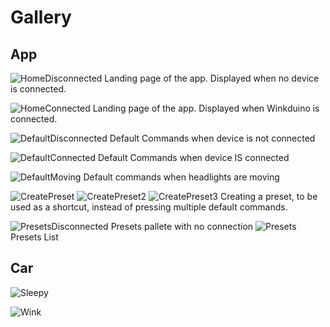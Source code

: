 # Gallery
## App
![HomeDisconnected](./ScanningHome.jpg)
Landing page of the app. Displayed when no device is connected.

![HomeConnected](./HomeConnected.jpg)
Landing page of the app. Displayed when Winkduino is connected.

![DefaultDisconnected](./NotConnectedDefault.jpg)
Default Commands when device is not connected

![DefaultConnected](./DefaultConnected.jpg)
Default Commands when device IS connected

![DefaultMoving](./DefaultMoving.jpg)
Default commands when headlights are moving


![CreatePreset](./CreatePresetEmpty.jpg)
![CreatePreset2](./CreatePresetFilled.jpg)
![CreatePreset3](./PresetCreated.jpg)
Creating a preset, to be used as a shortcut, instead of pressing multiple default commands.



![PresetsDisconnected](./PresetsNotConnected.jpg)
Presets pallete with no connection
![Presets](./ConnectedPresets.jpg)
Presets List

## Car
![Sleepy](./Sleepy.jpg)

![Wink](./Wink.gif)